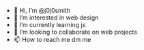 - 👋 Hi, I’m @j0j0smith
- 👀 I’m interested in web design
- 🌱 I’m currently learning js
- 💞️ I’m looking to collaborate on web projects
- 📫 How to reach me dm me

<!---
j0j0smith/j0j0smith is a ✨ special ✨ repository because its `README.md` (this file) appears on your GitHub profile.
You can click the Preview link to take a look at your changes.
--->
